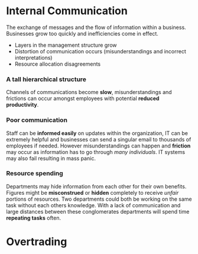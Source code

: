 # Internal Communication
The exchange of messages and the flow of information within a business. Businesses grow too quickly and inefficiencies come in effect.
* Layers in the management structure grow
* Distortion of communication occurs (misunderstandings and incorrect interpretations)
* Resource allocation disagreements

### A tall hierarchical structure
Channels of communications become **slow**, misunderstandings and frictions can occur amongst employees with potential **reduced productivity**.

### Poor communication 
Staff can be **informed easily** on updates within the organization, IT can be extremely helpful and businesses can send a singular email to thousands of employees if needed.  However misunderstandings can happen and **friction** may occur as information has to go through *many individuals*. IT systems may also fail resulting in mass panic.

### Resource spending
Departments may hide information from each other for their own benefits. Figures might be **misconstrued** or **hidden** completely to receive *unfair* portions of resources. Two departments could both be working on the same task without each others knowledge. With a lack of communication and large distances between these conglomerates departments will spend time **repeating tasks** often.

# Overtrading 
